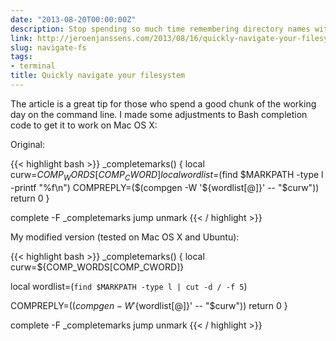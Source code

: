 ```yaml
---
date: "2013-08-20T00:00:00Z"
description: Stop spending so much time remembering directory names with this tip
link: http://jeroenjanssens.com/2013/08/16/quickly-navigate-your-filesystem-from-the-command-line.html
slug: navigate-fs
tags:
- terminal
title: Quickly navigate your filesystem
---
```


The article is a great tip for those who spend a good chunk of the working day on the command line. I made some adjustments to Bash completion code to get it to work on Mac OS X:

Original:

{{< highlight bash >}}
_completemarks() {
  local curw=${COMP_WORDS[COMP_CWORD]}
  local wordlist=$(find $MARKPATH -type l -printf "%f\n")
  COMPREPLY=($(compgen -W '${wordlist[@]}' -- "$curw"))
  return 0
}

complete -F _completemarks jump unmark
{{< / highlight >}}

My modified version (tested on Mac OS X and Ubuntu):

{{< highlight bash >}}
_completemarks() {
  local curw=${COMP_WORDS[COMP_CWORD]}

  local wordlist=(`find $MARKPATH -type l | cut -d / -f 5`)

  COMPREPLY=($(compgen -W '${wordlist[@]}' -- "$curw"))
  return 0
}

complete -F _completemarks jump unmark
{{< / highlight >}}